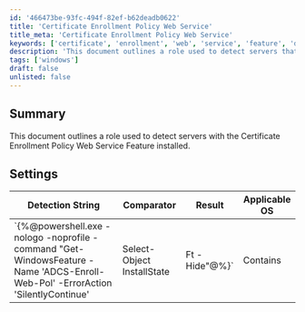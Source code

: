 ```yaml
---
id: '466473be-93fc-494f-82ef-b62deadb0622'
title: 'Certificate Enrollment Policy Web Service'
title_meta: 'Certificate Enrollment Policy Web Service'
keywords: ['certificate', 'enrollment', 'web', 'service', 'feature', 'detection', 'windows']
description: 'This document outlines a role used to detect servers that have the Certificate Enrollment Policy Web Service Feature installed, providing a detailed detection string and applicable settings for Windows operating systems.'
tags: ['windows']
draft: false
unlisted: false
---
```


## Summary

This document outlines a role used to detect servers with the Certificate Enrollment Policy Web Service Feature installed.

## Settings

| Detection String                                                                                     | Comparator | Result   | Applicable OS |
|------------------------------------------------------------------------------------------------------|------------|----------|---------------|
| `\{%@powershell.exe -nologo -noprofile -command "Get-WindowsFeature -Name 'ADCS-Enroll-Web-Pol' -ErrorAction 'SilentlyContinue' | Select-Object InstallState | Ft -Hide"@%}` | Contains   | Installed | Windows       |




